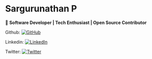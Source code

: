 # Sargurunathan P  

🚀 **Software Developer | Tech Enthusiast | Open Source Contributor**  

Github: [![GitHub](https://img.shields.io/badge/GitHub-100000?style=for-the-badge&logo=github&logoColor=white)](https://github.com/Sarguru02)

Linkedin: [![LinkedIn](https://img.shields.io/badge/LinkedIn-0A66C2?style=for-the-badge&logo=linkedin&logoColor=white)](https://www.linkedin.com/in/sarguru02)

Twitter: [![Twitter](https://img.shields.io/badge/Twitter-1DA1F2?style=for-the-badge&logo=twitter&logoColor=white)](https://x.com/sarguru02) 

